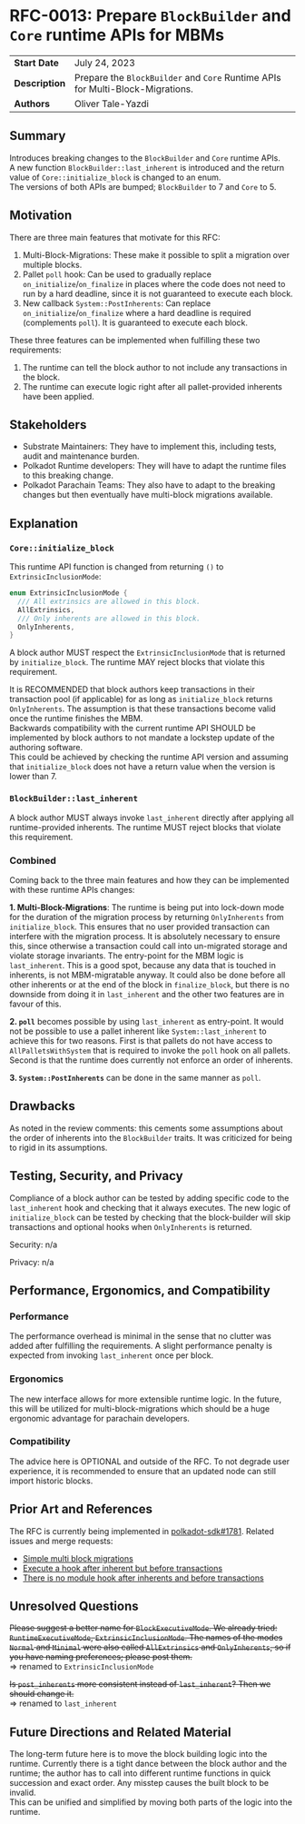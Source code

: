# RFC-0013: Prepare `BlockBuilder` and `Core` runtime APIs for MBMs

|                 |                                                                             |
| --------------- | --------------------------------------------------------------------------- |
| **Start Date**  | July 24, 2023 |
| **Description** | Prepare the `BlockBuilder` and `Core` Runtime APIs for Multi-Block-Migrations. |
| **Authors**     | Oliver Tale-Yazdi |

## Summary

Introduces breaking changes to the `BlockBuilder` and `Core` runtime APIs.  
A new function `BlockBuilder::last_inherent` is introduced and the return value of `Core::initialize_block` is changed to an enum.  
The versions of both APIs are bumped; `BlockBuilder` to 7 and `Core` to 5.

## Motivation

There are three main features that motivate for this RFC:
1. Multi-Block-Migrations: These make it possible to split a migration over multiple blocks.
2. Pallet `poll` hook: Can be used to gradually replace `on_initialize`/`on_finalize` in places where the code does not need to run by a hard deadline, since it is not guaranteed to execute each block.
3. New callback `System::PostInherents`: Can replace `on_initialize`/`on_finalize` where a hard deadline is required (complements `poll`). It is guaranteed to execute each block.

These three features can be implemented when fulfilling these two requirements:
1. The runtime can tell the block author to not include any transactions in the block.
2. The runtime can execute logic right after all pallet-provided inherents have been applied.

## Stakeholders

- Substrate Maintainers: They have to implement this, including tests, audit and
  maintenance burden.
- Polkadot Runtime developers: They will have to adapt the runtime files to this breaking change.
- Polkadot Parachain Teams: They also have to adapt to the breaking changes but then eventually have
  multi-block migrations available.

## Explanation


### `Core::initialize_block`

This runtime API function is changed from returning `()` to `ExtrinsicInclusionMode`:
```rust
enum ExtrinsicInclusionMode {
  /// All extrinsics are allowed in this block.
  AllExtrinsics,
  /// Only inherents are allowed in this block.
  OnlyInherents,
}
```

A block author MUST respect the `ExtrinsicInclusionMode` that is returned by `initialize_block`. The runtime MAY reject blocks that violate this requirement. 

It is RECOMMENDED that block authors keep transactions in their transaction pool (if applicable)
for as long as `initialize_block` returns `OnlyInherents`. The assumption is that these transactions become valid once the runtime finishes the MBM.  
Backwards compatibility with the current runtime API SHOULD be implemented by block authors to not mandate a lockstep update of the authoring software.  
This could be achieved by checking the runtime API version and assuming that `initialize_block` does not have a return value when the version is lower than 7.

### `BlockBuilder::last_inherent`

A block author MUST always invoke `last_inherent` directly after applying all runtime-provided inherents. The runtime MUST reject blocks that violate this requirement.

### Combined

Coming back to the three main features and how they can be implemented with these runtime APIs changes:

**1. Multi-Block-Migrations**: The runtime is being put into lock-down mode for the duration of the migration process by returning `OnlyInherents` from `initialize_block`. This ensures that no user provided transaction can interfere with the migration process. It is absolutely necessary to ensure this, since otherwise a transaction could call into un-migrated storage and violate storage invariants. The entry-point for the MBM logic is `last_inherent`. This is a good spot, because any data that is touched in inherents, is not MBM-migratable anyway. It could also be done before all other inherents or at the end of the block in `finalize_block`, but there is no downside from doing it in `last_inherent` and the other two features are in favour of this.

**2. `poll`** becomes possible by using `last_inherent` as entry-point. It would not be possible to use a pallet inherent like `System::last_inherent` to achieve this for two reasons. First is that pallets do not have access to `AllPalletsWithSystem` that is required to invoke the `poll` hook on all pallets. Second is that the runtime does currently not enforce an order of inherents. 

**3. `System::PostInherents`** can be done in the same manner as `poll`.

## Drawbacks

As noted in the review comments: this cements some assumptions about the order of inherents into the `BlockBuilder` traits. It was criticized for being to rigid in its assumptions.

## Testing, Security, and Privacy

Compliance of a block author can be tested by adding specific code to the `last_inherent` hook and
checking that it always executes. The new logic of `initialize_block` can be tested by checking that
the block-builder will skip transactions and optional hooks when `OnlyInherents` is returned.  

Security: n/a

Privacy: n/a

## Performance, Ergonomics, and Compatibility

### Performance

The performance overhead is minimal in the sense that no clutter was added after fulfilling the
requirements. A slight performance penalty is expected from invoking
`last_inherent` once per block.

### Ergonomics

The new interface allows for more extensible runtime logic. In the future, this will be utilized for
multi-block-migrations which should be a huge ergonomic advantage for parachain developers.

### Compatibility

The advice here is OPTIONAL and outside of the RFC. To not degrade
user experience, it is recommended to ensure that an updated node can still import historic blocks.

## Prior Art and References

The RFC is currently being implemented in [polkadot-sdk#1781](https://github.com/paritytech/polkadot-sdk/pull/1781). Related issues and merge
requests:
- [Simple multi block migrations](https://github.com/paritytech/substrate/pull/14275)
- [Execute a hook after inherent but before
  transactions](https://github.com/paritytech/substrate/issues/9210)
- [There is no module hook after inherents and before
  transactions](https://github.com/paritytech/substrate/issues/5757)


## Unresolved Questions

~~Please suggest a better name for `BlockExecutiveMode`. We already tried: `RuntimeExecutiveMode`,
`ExtrinsicInclusionMode`. The names of the modes `Normal` and `Minimal` were also called
`AllExtrinsics` and `OnlyInherents`, so if you have naming preferences; please post them.~~  
=> renamed to `ExtrinsicInclusionMode`

~~Is `post_inherents` more consistent instead of `last_inherent`? Then we should change it.~~  
=> renamed to `last_inherent`

## Future Directions and Related Material

The long-term future here is to move the block building logic into the runtime. Currently there is a tight dance between the block author and the runtime; the author has to call into different runtime functions in quick succession and exact order. Any misstep causes the built block to be invalid.  
This can be unified and simplified by moving both parts of the logic into the runtime.
